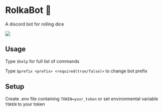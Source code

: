 # RolkaBot 🎲

A discord bot for rolling dice

![](https://i.imgur.com/huE320A.png)

## Usage

Type `$help` for full list of commands

Type `$prefix <prefix> <required(true/false)>` to change bot prefix

## Setup
Create .env file containing `TOKEN=your_token` or set environmental variable `TOKEN` to your token